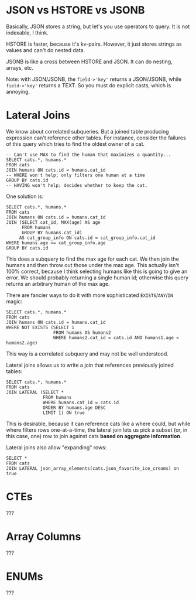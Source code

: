 # JSON vs HSTORE vs JSONB

Basically, JSON stores a string, but let's you use operators to
query. It is not indexable, I think.

HSTORE is faster, because it's kv-pairs. However, it just stores
strings as values and can't do nested data.

JSONB is like a cross between HSTORE and JSON. It can do nesting,
arrays, etc.

Note: with JSON/JSONB, the `field->'key'` returns a JSON/JSONB, while
`field->'key'` returns a TEXT. So you must do explicit casts, which is
annoying.

# Lateral Joins

We know about correlated subqueries. But a joined table producing
expression can't reference other tables. For instance, consider the
failures of this query which tries to find the oldest owner of a cat.

```
-- Can't use MAX to find the human that maximizes a quantity...
SELECT cats.*, humans.*
FROM cats
JOIN humans ON cats.id = humans.cat_id
-- WHERE won't help; only filters one human at a time
GROUP BY cats.id
-- HAVING won't help; decides whether to keep the cat.
```

One solution is:

```
SELECT cats.*, humans.*
FROM cats
JOIN humans ON cats.id = humans.cat_id
JOIN (SELECT cat_id, MAX(age) AS age
      FROM humans
      GROUP BY humans.cat_id)
     AS cat_group_info ON cats.id = cat_group_info.cat_id
WHERE humans.age >= cat_group_info.age
GROUP BY cats.id
```

This does a subquery to find the max age for each cat. We then join
the humans and then throw out those under the max age. This actually
isn't 100% correct, because I think selecting humans like this is
going to give an error. We should probably returning a single human
id; otherwise this query returns an arbitrary human of the max age.

There are fancier ways to do it with more sophisticated
`EXISTS`/`ANY`/`IN` magic:

```
SELECT cats.*, humans.*
FROM cats
JOIN humans ON cats.id = humans.cat_id
WHERE NOT EXISTS (SELECT 1
                  FROM humans AS humans2
                  WHERE humans2.cat_id = cats.id AND humans1.age < humans2.age)
```

This way is a correlated subquery and may not be well
understood.

Lateral joins allows us to write a join that references previously
joined tables:

```
SELECT cats.*, humans.*
FROM cats
JOIN LATERAL (SELECT *
              FROM humans
              WHERE humans.cat_id = cats.id
              ORDER BY humans.age DESC
              LIMIT 1) ON true
```

This is desirable, because it can reference cats like a where could,
but while where filters rows one-at-a-time, the lateral join lets us
pick a subset (or, in this case, one) row to join against cats **based
on aggregate information**.

Lateral joins also allow "expanding" rows:

```
SELECT *
FROM cats
JOIN LATERAL json_array_elements(cats.json_favorite_ice_creams) on true
```

# CTEs

???

# Array Columns

???

# ENUMs

???
